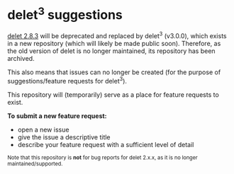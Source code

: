 # delet<sup>3</sup> suggestions

[delet 2.8.3](https://github.com/DS-Development/delet) will be deprecated and replaced by delet<sup>3</sup> (v3.0.0), which exists in a new repository (which will likely be made public soon). Therefore, as the old version of delet is no longer maintained, its repository has been archived. 

This also means that issues can no longer be created (for the purpose of suggestions/feature requests for delet<sup>3</sup>).

This repository will (temporarily) serve as a place for feature requests to exist.

**To submit a new feature request:**
- open a new issue
- give the issue a descriptive title
- describe your feature request with a sufficient level of detail

<sub>Note that this repository is **not** for bug reports for delet 2.x.x, as it is no longer maintained/supported.</sub>
